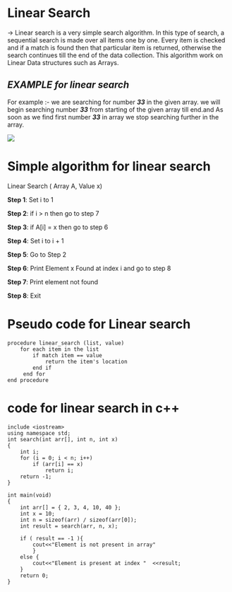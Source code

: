 # **Linear Search** 

-> Linear search is a very simple search algorithm. In this type of search, a sequential search is made over all items one by one. Every item is checked and if a match is found then that particular item is returned, otherwise the search continues till the end of the data collection. This algorithm work on Linear Data structures such as Arrays.


## _EXAMPLE for linear search_

For example :- we are searching for number **_33_** in the given array. we will begin searching number  **_33_**  from starting of the given array till end.and As soon as we find  first number  **_33_** in array we stop searching further in the array.

![](https://www.tutorialspoint.com/data_structures_algorithms/images/linear_search.gif)


# **Simple algorithm for linear search**

Linear Search ( Array A, Value x)

**Step 1**: Set i to 1

**Step 2**: if i > n then go to step 7

**Step 3**: if A[i] = x then go to step 6

**Step 4**: Set i to i + 1

**Step 5**: Go to Step 2

**Step 6**: Print Element x Found at index i and go   to  step 8

**Step 7**: Print element not found

**Step 8**: Exit




# **Pseudo code for Linear search**

    procedure linear_search (list, value)
        for each item in the list
            if match item == value
                return the item's location
            end if
         end for
    end procedure

#  **code for linear search in c++**

    include <iostream> 
    using namespace std; 
    int search(int arr[], int n, int x) 
    { 
        int i; 
        for (i = 0; i < n; i++) 
            if (arr[i] == x) 
                return i; 
        return -1; 
    } 
  
    int main(void) 
    { 
        int arr[] = { 2, 3, 4, 10, 40 }; 
        int x = 10; 
        int n = sizeof(arr) / sizeof(arr[0]); 
        int result = search(arr, n, x); 

        if ( result == -1 ){
            cout<<"Element is not present in array"   
            } 
        else {  
            cout<<"Element is present at index "  <<result;  
        } 
        return 0; 
    } 
